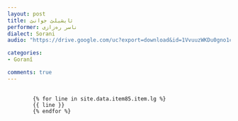 ```yaml
---
layout: post
title: ئایشیلێ جوانێ
performer: ناسر ره‌زازی
dialect: Sorani
audio: "https://drive.google.com/uc?export=download&id=1VvuuzWKDu0gno1c45O3Vi0Hc3h4N4HgK"

categories:
- Goranî

comments: true
---
```


<div class="language-plaintext highlighter-rouge">
    <div class="highlight">
        <pre class="highlight">
            <code>
        {% for line in site.data.item85.item.lg %}
        {{ line }}
        {% endfor %}
            </code>
        </pre>
    </div>
</div>

